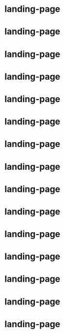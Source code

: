 # landing-page
# landing-page
# landing-page
# landing-page
# landing-page
# landing-page
# landing-page
# landing-page
# landing-page
# landing-page
# landing-page
# landing-page
# landing-page
# landing-page
# landing-page
